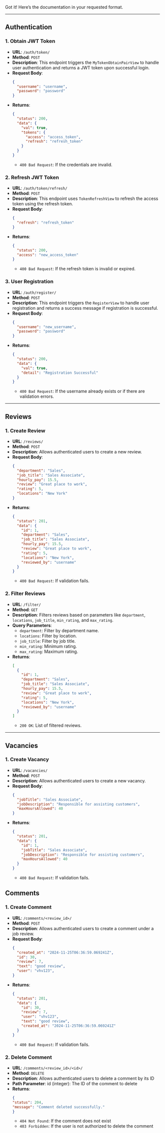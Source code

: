 Got it! Here’s the documentation in your requested format.

---

## Authentication

### 1. Obtain JWT Token
- **URL**: `/auth/token/`
- **Method**: `POST`
- **Description**: This endpoint triggers the `MyTokenObtainPairView` to handle user authentication and returns a JWT token upon successful login.
- **Request Body**:
  ```json
  {
    "username": "username",
    "password": "password"
  }
  ```
- **Returns**:
  ```json
  {
    "status": 200,
    "data": {
      "val": true,
      "tokens": {
        "access": "access_token",
        "refresh": "refresh_token"
      }
    }
  }
  ```
  - `400 Bad Request`: If the credentials are invalid.

### 2. Refresh JWT Token
- **URL**: `/auth/token/refresh/`
- **Method**: `POST`
- **Description**: This endpoint uses `TokenRefreshView` to refresh the access token using the refresh token.
- **Request Body**:
  ```json
  {
    "refresh": "refresh_token"
  }
  ```
- **Returns**:
  ```json
  {
    "status": 200,
    "access": "new_access_token"
  }
  ```
  - `400 Bad Request`: If the refresh token is invalid or expired.

### 3. User Registration
- **URL**: `/auth/register/`
- **Method**: `POST`
- **Description**: This endpoint triggers the `RegisterView` to handle user registration and returns a success message if registration is successful.
- **Request Body**:
  ```json
  {
    "username": "new_username",
    "password": "password"
  }
  ```
- **Returns**:
  ```json
  {
    "status": 200,
    "data": {
      "val": true,
      "detail": "Registration Successful"
    }
  }
  ```
  - `400 Bad Request`: If the username already exists or if there are validation errors.

---

## Reviews

### 1. Create Review
- **URL**: `/reviews/`
- **Method**: `POST`
- **Description**: Allows authenticated users to create a new review.
- **Request Body**:
  ```json
  {
    "department": "Sales",
    "job_title": "Sales Associate",
    "hourly_pay": 15.5,
    "review": "Great place to work",
    "rating": 5,
    "locations": "New York"
  }
  ```
- **Returns**:
  ```json
  {
    "status": 201,
    "data": {
      "id": 1,
      "department": "Sales",
      "job_title": "Sales Associate",
      "hourly_pay": 15.5,
      "review": "Great place to work",
      "rating": 5,
      "locations": "New York",
      "reviewed_by": "username"
    }
  }
  ```
  - `400 Bad Request`: If validation fails.

### 2. Filter Reviews
- **URL**: `/filter/`
- **Method**: `GET`
- **Description**: Filters reviews based on parameters like `department`, `locations`, `job_title`, `min_rating`, and `max_rating`.
- **Query Parameters**:
  - `department`: Filter by department name.
  - `locations`: Filter by location.
  - `job_title`: Filter by job title.
  - `min_rating`: Minimum rating.
  - `max_rating`: Maximum rating.
- **Returns**:
  ```json
  [
    {
      "id": 1,
      "department": "Sales",
      "job_title": "Sales Associate",
      "hourly_pay": 15.5,
      "review": "Great place to work",
      "rating": 5,
      "locations": "New York",
      "reviewed_by": "username"
    }
  ]
  ```
  - `200 OK`: List of filtered reviews.

---

## Vacancies

### 1. Create Vacancy
- **URL**: `/vacancies/`
- **Method**: `POST`
- **Description**: Allows authenticated users to create a new vacancy.
- **Request Body**:
  ```json
  {
    "jobTitle": "Sales Associate",
    "jobDescription": "Responsible for assisting customers",
    "maxHoursAllowed": 40
  }
  ```
- **Returns**:
  ```json
  {
    "status": 201,
    "data": {
      "id": 1,
      "jobTitle": "Sales Associate",
      "jobDescription": "Responsible for assisting customers",
      "maxHoursAllowed": 40
    }
  }
  ```
  - `400 Bad Request`: If validation fails.

## Comments
### 1. Create Comment
- **URL**: `/comments/<review_id>/`
- **Method**: `POST`
- **Description**: Allows authenticated users to create a comment under a job review.
- **Request Body**:
  ```json
  {
    "created_at": "2024-11-25T06:36:59.069241Z",
    "id": 30,
    "review": 7,
    "text": "good review",
    "user": "vhv123",
  }
  ```
- **Returns**:
  ```json
  {
    "status": 201,
    "data": {
      "id": 30,
      "review": 7,
      "user": "vhv123",
      "text": "good review",
      "created_at": "2024-11-25T06:36:59.069241Z"
    }
  }
  ```
  - `400 Bad Request`: If validation fails.

### 2. Delete Comment
- **URL**: `/comments/<review_id>/<id>/`
- **Method**: `DELETE`
- **Description**: Allows authenticated users to delete a comment by its ID
- **Path Parameter**: id (integer): The ID of the comment to delete
- **Returns**:
  ```json
  {
  "status": 204,
  "message": "Comment deleted successfully."
  }
  ```
  - `404 Not Found`: If the comment does not exist
  - `403 Forbidden`: If the user is not authorized to delete the comment
